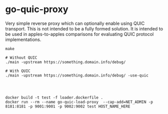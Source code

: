 go-quic-proxy
=============


Very simple reverse proxy which can optionally enable using QUIC
transport. This is not intended to be a fully formed solution. It is
intended to be used in apples-to-apples comparisons for evaluating
QUIC protocol implementations.

```shell
make

# Without QUIC
./main -upstream https://something.domain.info/debug/

# With QUIC
./main -upstream https://something.domain.info/debug/ -use-quic




docker build -t test -f loader.dockerfile .
docker run --rm --name go-quic-load-proxy  --cap-add=NET_ADMIN -p 8181:8181 -p 9001:9001 -p 9002:9002 test HOST_NAME_HERE
```
